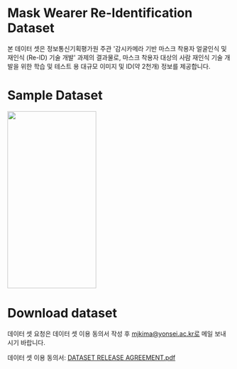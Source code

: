 # Mask Wearer Re-Identification Dataset

본 데이터 셋은 정보통신기획평가원 주관 '감시카메라 기반 마스크 착용자 얼굴인식 및 재인식 (Re-ID) 기술 개발' 과제의 결과물로, 마스크 착용자 대상의 사람 재인식 기술 개발을 위한 학습 및 테스트 용 대규모 이미지 및 ID(약 2천개) 정보를 제공합니다.

# Sample Dataset
<img src="https://github.com/mvplab-yonsei/ReIdentification/assets/80297707/21a4790c-5f84-413e-a352-af7c16af3fc8" width="200" height="400"/>

# Download dataset
데이터 셋 요청은 데이터 셋 이용 동의서 작성 후 mjkima@yonsei.ac.kr로 메일 보내시기 바랍니다.

데이터 셋 이용 동의서: [DATASET RELEASE AGREEMENT.pdf](https://github.com/mvplab-yonsei/ReIdentification/files/13702096/DATASET.RELEASE.AGREEMENT.pdf)

